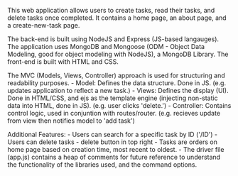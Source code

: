 This web application allows users to create tasks, read their tasks, and delete tasks once completed.
It contains a home page, an about page, and a create-new-task page.

The back-end is built using NodeJS and Express (JS-based langauges).
The application uses MongoDB and Mongoose (ODM - Object Data Modeling, good for object modeling with NodeJS), a MongoDB Library.
The front-end is built with HTML and CSS.

The MVC (Models, Views, Controller) approach is used for structuring and readability purposes.
    - Model: Defines the data structure. Done in JS. (e.g. updates application to reflect a new task.)
    - Views: Defines the display (UI). Done in HTML/CSS, and ejs as the template engine (injecting non-static data into HTML, done in JS). (e.g. user clicks 'delete.')
    - Controller: Contains control logic, used in conjuntion with routes/router. (e.g. recieves update from view then notifies model to 'add task')

Additional Features:
    - Users can search for a specific task by ID ('/ID')
    - Users can delete tasks - delete button in top right
    - Tasks are orders on home page based on creation time, most recent to oldest.
    - The driver file (app.js) contains a heap of comments for future reference to understand the functionality of the libraries used, and the command options.